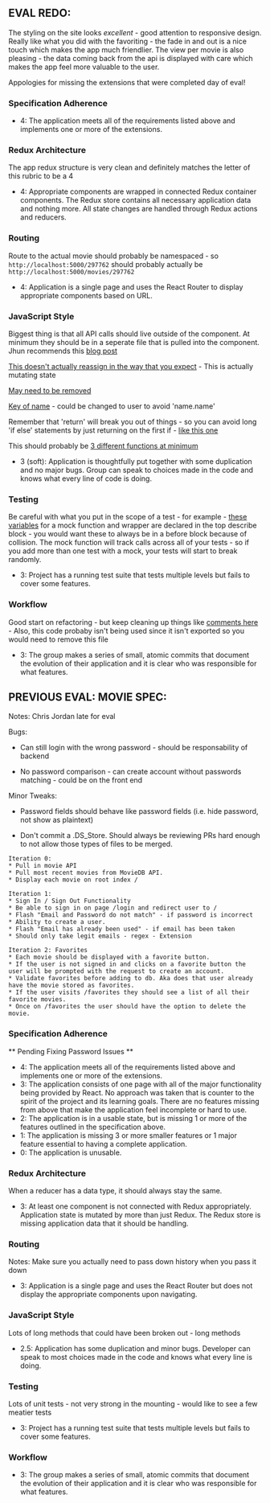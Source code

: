 ## EVAL REDO:

The styling on the site looks _excellent_ - good attention to responsive design. Really like what you did with the favoriting - the fade in and out is a nice touch which makes the app much friendlier. The view per movie is also pleasing - the data coming back from the api is displayed with care which makes the app feel more valuable to the user.

Appologies for missing the extensions that were completed day of eval!

### Specification Adherence  

* 4: The application meets all of the requirements listed above and implements one or more of the extensions.

### Redux Architecture

The app redux structure is very clean and definitely matches the letter of this rubric to be a 4

* 4: Appropriate components are wrapped in connected Redux container components. The Redux store contains all necessary application data and nothing more. All state changes are handled through Redux actions and reducers.

### Routing

Route to the actual movie should probably be namespaced - so `http://localhost:5000/297762` should probably actually be `http://localhost:5000/movies/297762`

* 4: Application is a single page and uses the React Router to display appropriate components based on URL.

### JavaScript Style

Biggest thing is that all API calls should live outside of the component. At minimum they should be in a seperate file that is pulled into the component. Jhun recommends this [blog post](https://medium.com/@learnreact/container-components-c0e67432e005)

[This doesn't actually reassign in the way that you expect](https://github.com/jennPeavler/movieTracker/blob/master/app/reducers/favorites-reducer.js#L7) - This is actually mutating state

[May need to be removed](https://github.com/jennPeavler/movieTracker/blob/master/app/actions/index.js#L1)

[Key of name](https://github.com/jennPeavler/movieTracker/blob/master/app/components/NavBar/NavBarContainer.js#L6)  - could be changed to user to avoid 'name.name'

Remember that 'return' will break you out of things - so you can avoid long 'if else' statements by just returning on the first if - [like this one](https://github.com/jennPeavler/movieTracker/blob/master/app/components/MovieCard/MovieCard.js#L7)

This should probably be [3 different functions at minimum](https://github.com/jennPeavler/movieTracker/blob/master/app/components/MovieCard/MovieCard.js#L5-L50)

* 3 (soft): Application is thoughtfully put together with some duplication and no major bugs. Group can speak to choices made in the code and knows what every line of code is doing.

### Testing

Be careful with what you put in the scope of a test - for example - [these variables](https://github.com/jennPeavler/movieTracker/blob/master/app/components/MovieCard/MovieCard.test.js#L29-L35) for a mock function and wrapper are declared in the top describe block - you would want these to always be in a before block because of collision. The mock function will track calls across all of your tests - so if you add more than one test with a mock, your tests will start to break randomly.

* 3: Project has a running test suite that tests multiple levels but fails to cover some features.

### Workflow

Good start on refactoring - but keep cleaning up things like [comments here](https://github.com/jennPeavler/movieTracker/blob/master/app/components/apiCalls.js#L11) - Also, this code probaby isn't being used since it isn't exported so you would need to remove this file

* 3: The group makes a series of small, atomic commits that document the evolution of their application and it is clear who was responsible for what features.


## PREVIOUS EVAL: MOVIE SPEC:

Notes: Chris Jordan late for eval

Bugs: 

- Can still login with the wrong password - should be responsability of backend

- No password comparison - can create account without passwords matching - could be on the front end

Minor Tweaks: 

- Password fields should behave like password fields (i.e. hide password, not show as plaintext)

- Don't commit a .DS_Store. Should always be reviewing PRs hard enough to not allow those types of files to be merged.


```
Iteration 0:
* Pull in movie API
* Pull most recent movies from MovieDB API.
* Display each movie on root index /

Iteration 1:
* Sign In / Sign Out Functionality
* Be able to sign in on page /login and redirect user to /
* Flash "Email and Password do not match" - if password is incorrect
* Ability to create a user.
* Flash "Email has already been used" - if email has been taken
* Should only take legit emails - regex - Extension

Iteration 2: Favorites
* Each movie should be displayed with a favorite button.
* If the user is not signed in and clicks on a favorite button the user will be prompted with the request to create an account.
* Validate favorites before adding to db. Aka does that user already have the movie stored as favorites.
* If the user visits /favorites they should see a list of all their favorite movies.
* Once on /favorites the user should have the option to delete the movie.
```

### Specification Adherence  

** Pending Fixing Password Issues **

* 4: The application meets all of the requirements listed above and implements one or more of the extensions.
* 3: The application consists of one page with all of the major functionality being provided by React. No approach was taken that is counter to the spirit of the project and its learning goals. There are no features missing from above that make the application feel incomplete or hard to use.
* 2: The application is in a usable state, but is missing 1 or more of the features outlined in the specification above.
* 1: The application is missing 3 or more smaller features or 1 major feature essential to having a complete application.
* 0: The application is unusable.

### Redux Architecture

When a reducer has a data type, it should always stay the same.

* 3: At least one component is not connected with Redux appropriately. Application state is mutated by more than just Redux. The Redux store is missing application data that it should be handling.

### Routing

Notes: Make sure you actually need to pass down history when you pass it down

* 3: Application is a single page and uses the React Router but does not display the appropriate components upon navigating.

### JavaScript Style

Lots of long methods that could have been broken out - long methods

* 2.5: Application has some duplication and minor bugs. Developer can speak to most choices made in the code and knows what every line is doing.

### Testing

Lots of unit tests - not very strong in the mounting - would like to see a few meatier tests

* 3: Project has a running test suite that tests multiple levels but fails to cover some features.

### Workflow

* 3: The group makes a series of small, atomic commits that document the evolution of their application and it is clear who was responsible for what features.
